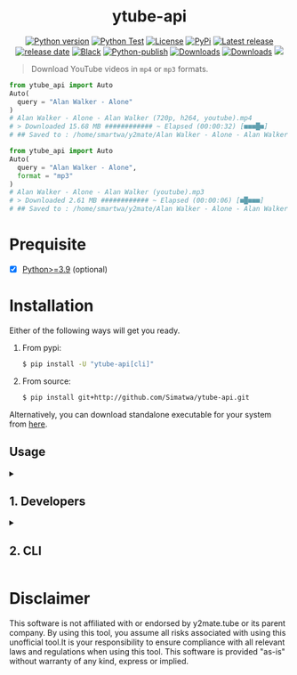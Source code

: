 <h1 align="center">ytube-api</h1>

<p align="center">
<a href="#"><img alt="Python version" src="https://img.shields.io/pypi/pyversions/ytube-api"/></a>
<a href="https://github.com/Simatwa/ytube-api/actions/workflows/python-test.yml"><img src="https://github.com/Simatwa/ytube-api/actions/workflows/python-test.yml/badge.svg" alt="Python Test"/></a>
<a href="LICENSE"><img alt="License" src="https://img.shields.io/static/v1?logo=MIT&color=Blue&message=MIT&label=License"/></a>
<a href="https://pypi.org/project/ytube-api"><img alt="PyPi" src="https://img.shields.io/pypi/v/ytube-api"></a>
<a href="https://github.com/Simatwa/ytube-api/releases"><img src="https://img.shields.io/github/v/release/Simatwa/ytube-api?label=Release&logo=github" alt="Latest release"></img></a>
<a href="https://github.com/Simatwa/ytube-api/releases"><img src="https://img.shields.io/github/release-date/Simatwa/ytube-api?label=Release date&logo=github" alt="release date"></img></a>
<a href="https://github.com/psf/black"><img alt="Black" src="https://img.shields.io/badge/code%20style-black-000000.svg"/></a>
<a href="https://github.com/Simatwa/ytube-api/actions/workflows/python-publish.yml"><img src="https://github.com/Simatwa/ytube-api/actions/workflows/python-publish.yml/badge.svg" alt="Python-publish"/></a>
<a href="https://pepy.tech/project/ytube-api"><img src="https://static.pepy.tech/personalized-badge/ytube-api?period=total&units=international_system&left_color=grey&right_color=blue&left_text=Downloads" alt="Downloads"></a>
<a href="https://github.com/Simatwa/ytube-api/releases/latest"><img src="https://img.shields.io/github/downloads/Simatwa/ytube-api/total?label=Asset%20Downloads&color=success" alt="Downloads"></img></a>
<a href="https://hits.seeyoufarm.com"><img src="https://hits.seeyoufarm.com/api/count/incr/badge.svg?url=https%3A%2F%2Fgithub.com/Simatwa/ytube-api"/></a>
</p>

> Download YouTube videos in `mp4` or `mp3` formats.

```python
from ytube_api import Auto
Auto(
  query = "Alan Walker - Alone"
)
# Alan Walker - Alone - Alan Walker (720p, h264, youtube).mp4
# > Downloaded 15.68 MB ############ ~ Elapsed (00:00:32) [■■■█■]
# ## Saved to : /home/smartwa/y2mate/Alan Walker - Alone - Alan Walker (720p, h264, youtube).mp4
```

```python
from ytube_api import Auto
Auto(
  query = "Alan Walker - Alone",
  format = "mp3"
)
# Alan Walker - Alone - Alan Walker (youtube).mp3
# > Downloaded 2.61 MB ############ ~ Elapsed (00:00:06) [■█■■■]
# ## Saved to : /home/smartwa/y2mate/Alan Walker - Alone - Alan Walker (youtube).mp3
```

# Prequisite

- [x] [Python>=3.9](https://python.org) (optional)

# Installation

Either of the following ways will get you ready.

1. From pypi:

   ```sh
   $ pip install -U "ytube-api[cli]"
   ```

2. From source:

   ```sh
   $ pip install git+http://github.com/Simatwa/ytube-api.git
   ```

Alternatively, you can download standalone executable for your system from [here](https://github.com/Simatwa/ytube-api/releases/latest).

## Usage

<details>

<summary>
<h2>1. Developers</h2>
</summary>

### Search videos

#### By Title

   ```python
   from ytube_api import Ytube
   yt = Ytube()
   videos = yt.search_videos(
      "Alan Walker songs"
   )
   print(videos)
   """
   SearchResults(query='Alan Walker songs', items=[SearchResultsItem(title='Alan Walker, Putri Ariani, Peder Elias - Who I Am (Official Music Video)', id='ccu6JuC21rk', size='2.91 MB', duration='3:32', channelTitle='Alan Walker', source='yt'), SearchResultsItem(title='Alan Walker - Faded', id='60ItHLz5WEA', size='2.93 MB', duration='3:33', channelTitle='Alan Walker', source='yt')], from_link=False)
   """
   ```

#### By Video URL

   ```python
   from ytube_api import Ytube
   yt = Ytube()
   videos = yt.search_videos(
      "https://youtu.be/oociIYNVdVQ?si=v1Ic_mcBq2bb_j8J"
   )
   print(videos)
   """
   SearchResults(query='https://youtu.be/oociIYNVdVQ?si=v1Ic_mcBq2bb_j8J', items=[SearchResultsItem(title=None, id='oociIYNVdVQ', size=None, duration=None, channelTitle=None, source=None)], from_link=True)
   """
   ```

### Get Download Link

#### Video

   ```python
   from ytube_api import Ytube
   yt = Ytube()
   search_results = yt.search_videos(
      "Alan Walker songs"
   )
   target_video = search_results.items[0]
   download_link = yt.get_download_link(
      target_video,
      format="mp4",
      quality="1080"
      )
   print(
      download_link
   )
   """
   DownloadLink(status='tunnel', url='https://vgbh.nmnm.store/tunnel?id=svqwnZ5CJOJJZi12yXq0b&exp=1729856312453&sig=kcY69-AGCv--0t5cY0RZ93lyyI_rDDe88iGQo_fpJTc&sec=rrJnEyYU9sETaZG8kEbobbhGGfae7rU0SQNCkBidT90&iv=t9YVnta7aLw0qEh5GJW8Lg', filename='Alan Walker, Putri Ariani, Peder Elias - Who I Am (Official Music Video) - Alan Walker (1080p, h264, youtube).mp4')
   """
   ```

#### Audio

   ```python
   from ytube_api import Ytube
   yt = Ytube()
   search_results = yt.search_videos(
      "Alan Walker songs"
   )
   target_video = search_results.items[0]
   download_link = yt.get_download_link(
      target_video,
      format="mp3",
      quality="320"
      )
   print(
      download_link
   )
   """
   DownloadLink(status='tunnel', url='https://xdcf.nmnm.store/tunnel?id=5K8ZukESJDx0ov3liUj_N&exp=1729856389952&sig=D9ejkqecxpkBsxcXmBtIrYXo1BMIFyawLoBC1_X3J3Q&sec=L5EpDuWoxXk6dK2pLqK9jYyqNF0X06_YKtb9gLB6SVs&iv=YGnrLa_v5qh9uVQSe1x_Og', filename='Alan Walker, Putri Ariani, Peder Elias - Who I Am (Official Music Video) - Alan Walker (youtube).mp3')
   """
   ```

### Download

   ```python
   from ytube_api import Ytube
   yt = Ytube()
   search_results = yt.search_videos(
      "Alan Walker songs"
   )
   target_video = search_results.items[0]
   download_link = yt.get_download_link(
      target_video,
      format="mp3",
      quality="320"
      )
   saved_to = yt.download(
      download_link,
      progress_bar=True,
      quiet=False
   )
   print(saved_to)
   """
   /home/smartwa/git/smartwa/ytube-api/Alan Walker, Putri Ariani, Peder Elias - Who I Am (Official Music Video) - Alan Walker (youtube).mp3
   """
   ```

### Query suggestions

```python
from ytube_api import Ytube
yt = Ytube()

suggestions = yt.suggest_queries(
    'Hello wor'
)

print(
    suggestions
)

"""
['hello world', 'hello world song', 'hello world bump of chicken', 'hello world gwen stefani', 'hello worker', 'hello world louie zong', 'hello world in assembly language', 'hello world in different languages', 'hello world trailer', 'hello world english cover', 'hello world belle perez', 'hello world anime', 'hello world kekkai sensen', 'hello world lost game']
"""
```

</details>

<details>
  <summary>
   <h2>2. CLI</h2>
  </summary>

`$ python -m ytube_api --help`

```
Usage: ytube [OPTIONS] COMMAND [ARGS]...

  Download YouTube videos in mp4 and mp3 formats

Options:
  --version  Show the version and exit.
  --help     Show this message and exit.

Commands:
  download     Search and download video in mp4 or mp3 formats
  interactive  Search and download videos/audio interactively
  suggest      Suggest videos based on your query

```

> [!TIP]
> Shorthand for `python -m pytube_api` is `pytube`.

### Download

   ```sh
   $ ytube download <QUERY>
   # e.g ytube download "Alan walker songs"
   ```
   
   _$ ytube download --help_
   
   ```
   Usage: ytube download [OPTIONS] QUERY

  Search and download video in mp4 or mp3 formats

Options:
  -q, --quality [128|320|144|240|360|480|720|1080|128|720]
                                  Media download quality - 128|720
  --mp4 / --mp3                   Download audio (mp3) or video (mp4) -
                                  mp4
  --enable-progressbar / --disable-progressbar
                                  Show or hide progressbar
  -l, --limit INTEGER             Total number of items to be downloaded
                                  that matched the search - 1
  -t, --timeout INTEGER           Http request timeout - 20
  -c, --channels Name             Download videos posted by this channel
                                  titles - None.
  -d, --dir DIRECTORY             Directory for saving the contents to -
                                  pwd.
  -o, --output TEXT               Filename to save the contents under -
                                  None
  -b, --busy-bar INTEGER RANGE    Busy bar index - ['', '/','■█■■■',
                                  '⡿'] - 2  [0<=x<=3]
  --quiet                         Do not stdout informative messages
  --resume                        Resume incomplete download
  --confirm                       Ask user for permission to download a
                                  video/audio
  --help                          Show this message and exit.

   ```

## Interactive

- Features live search 🔴 etc.

```
Welcome to interactive ytube. Type 'help' or 'h' for usage info.
Submit any bug at https://github.com/Simatwa/ytube/issues/new
╭─[Smartwa@YTUBE]~[🕒18:07:27-💻00:00:00-⚡0.0s] 
╰─>Alan Walker
               alan walker                 
               alan walker faded           
               alan walker on my way live  
               alan walker sad sometimes   
               alan walker spectre         
               alan walker alone           
               alan walker mix             

```

<details>
<summary><code>ytube interactive --help</code></summary>

```
Usage: ytube interactive [OPTIONS] [QUERY]

  Search and download videos/audio interactively

Options:
  -q, --quality [128|320|144|240|360|480|720|1080|128|720|128|720]
                                  Media download quality - 128|720
  --mp4 / --mp3                   Download audio (mp3) or video (mp4) -
                                  mp4
  -s, --suggestions-limit INTEGER
                                  Query suggestions limit - 10
  -l, --limit INTEGER             Total number of items to be downloaded
                                  that matched the search - 1
  -t, --timeout INTEGER           Http request timeout - 20
  -b, --busy-bar INTEGER RANGE    Busy bar index - ['', '/','■█■■■',
                                  '⡿'] - 2  [0<=x<=3]
  -d, --dir DIRECTORY             Directory for saving the contents to -
                                  pwd.
  --disable-coloring              Stdout interactive texts in white font
                                  color
  --select                        Prompt user download format and
                                  quality every time.
  --confirm                       Ask user for permission to download a
                                  video/audio
  --play                          Play the video/audio after completing
                                  download process
  --help                          Show this message and exit.
```

</details>

> [!NOTE]
> **Interactive** is the default option incase no command/argument is supplied.
> `$ ytube` is enough to kickoff.

</details>

# Disclaimer

This software is not affiliated with or endorsed by y2mate.tube or its parent company. By using this tool, you assume all risks associated with using this unofficial tool.It is your responsibility to ensure compliance with all relevant laws and regulations when using this tool. This software is provided "as-is" without warranty of any kind, express or implied.